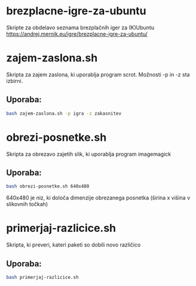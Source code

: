 # brezplacne-igre-za-ubuntu
Skripte za obdelavo seznama brezplačnih iger za (K)Ubuntu
https://andrej.mernik.eu/igre/brezplacne-igre-za-ubuntu/

# zajem-zaslona.sh
Skripta za zajem zaslona, ki uporablja program scrot. Možnosti -p in -z sta izbirni.

## Uporaba:

```bash
bash zajem-zaslona.sh -p igra -z zakasnitev
```

# obrezi-posnetke.sh
Skripta za obrezavo zajetih slik, ki uporablja program imagemagick

## Uporaba:

```bash
bash obrezi-posnetke.sh 640x480
```
640x480 je niz, ki določa dimenzije obrezanega posnetka (širina x višina v slikovnih točkah)

# primerjaj-razlicice.sh
Skripta, ki preveri, kateri paketi so dobili novo različico

## Uporaba:

```bash
bash primerjaj-razlicice.sh
```
